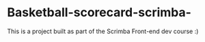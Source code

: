 # Basketball-scorecard-scrimba-

This is a project built as part of the Scrimba Front-end dev course :) 
